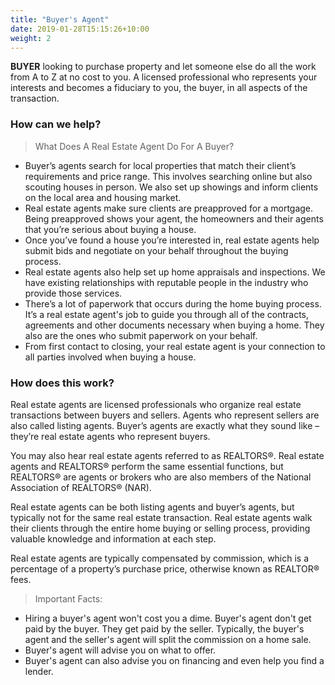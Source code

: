 ```yaml
---
title: "Buyer's Agent"
date: 2019-01-28T15:15:26+10:00
weight: 2
---
```


**BUYER** looking to purchase property and let someone else do all the work from A to Z at no cost to you. A licensed professional who represents your interests and becomes a fiduciary to you, the buyer, in all aspects of the transaction.

### How can we help?

> What Does A Real Estate Agent Do For A Buyer?
- Buyer’s agents search for local properties that match their client’s requirements and price range. This involves searching online but also scouting houses in person. We also set up showings and inform clients on the local area and housing market.
- Real estate agents make sure clients are preapproved for a mortgage. Being preapproved shows your agent, the homeowners and their agents that you’re serious about buying a house.
- Once you’ve found a house you’re interested in, real estate agents help submit bids and negotiate on your behalf throughout the buying process.
- Real estate agents also help set up home appraisals and inspections. We have existing relationships with reputable people in the industry who provide those services.
- There’s a lot of paperwork that occurs during the home buying process. It’s a real estate agent's job to guide you through all of the contracts, agreements and other documents necessary when buying a home. They also are the ones who submit paperwork on your behalf.
- From first contact to closing, your real estate agent is your connection to all parties involved when buying a house.

### How does this work?
Real estate agents are licensed professionals who organize real estate transactions between buyers and sellers. Agents who represent sellers are also called listing agents. Buyer’s agents are exactly what they sound like – they’re real estate agents who represent buyers.

You may also hear real estate agents referred to as REALTORS®. Real estate agents and REALTORS® perform the same essential functions, but REALTORS® are agents or brokers who are also members of the National Association of REALTORS® (NAR).

Real estate agents can be both listing agents and buyer’s agents, but typically not for the same real estate transaction. Real estate agents walk their clients through the entire home buying or selling process, providing valuable knowledge and information at each step.

Real estate agents are typically compensated by commission, which is a percentage of a property’s purchase price, otherwise known as REALTOR® fees.

> Important Facts:
- Hiring a buyer's agent won't cost you a dime. Buyer's agent don't get paid by the buyer. They get paid by the seller. Typically, the buyer's agent and the seller's agent will split the commission on a home sale.
- Buyer's agent will advise you on what to offer.
- Buyer's agent can also advise you on financing and even help you find a lender.